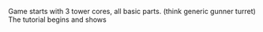 Game starts with 3 tower cores, all basic parts. (think generic gunner turret)
The tutorial begins and shows 